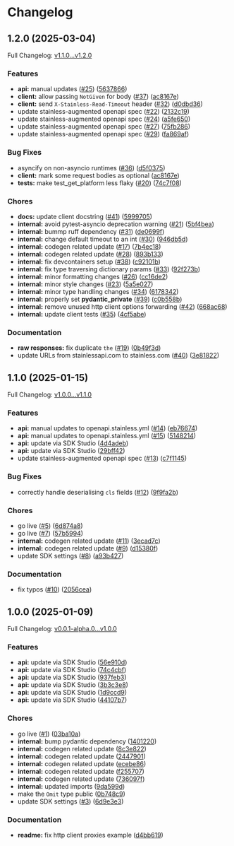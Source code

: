 # Changelog

## 1.2.0 (2025-03-04)

Full Changelog: [v1.1.0...v1.2.0](https://github.com/tractorbeamai/tractorbeam-python/compare/v1.1.0...v1.2.0)

### Features

* **api:** manual updates ([#25](https://github.com/tractorbeamai/tractorbeam-python/issues/25)) ([5637866](https://github.com/tractorbeamai/tractorbeam-python/commit/5637866da12da8ad8d9bab4c08380ed15caf74d6))
* **client:** allow passing `NotGiven` for body ([#37](https://github.com/tractorbeamai/tractorbeam-python/issues/37)) ([ac8167e](https://github.com/tractorbeamai/tractorbeam-python/commit/ac8167e7e0700d0a16eb27df2eb7324037b3355e))
* **client:** send `X-Stainless-Read-Timeout` header ([#32](https://github.com/tractorbeamai/tractorbeam-python/issues/32)) ([d0dbd36](https://github.com/tractorbeamai/tractorbeam-python/commit/d0dbd36754e78210a503e5ee70ab7b0796378e81))
* update stainless-augmented openapi spec ([#22](https://github.com/tractorbeamai/tractorbeam-python/issues/22)) ([2132c19](https://github.com/tractorbeamai/tractorbeam-python/commit/2132c190d3ffa1a62788de142d2667875b2c7898))
* update stainless-augmented openapi spec ([#24](https://github.com/tractorbeamai/tractorbeam-python/issues/24)) ([a5fe650](https://github.com/tractorbeamai/tractorbeam-python/commit/a5fe65029573ce4f329e654961b5f3c2495e57e3))
* update stainless-augmented openapi spec ([#27](https://github.com/tractorbeamai/tractorbeam-python/issues/27)) ([75fb286](https://github.com/tractorbeamai/tractorbeam-python/commit/75fb286f23ee35446622a5957cbf81891feed77b))
* update stainless-augmented openapi spec ([#29](https://github.com/tractorbeamai/tractorbeam-python/issues/29)) ([fa869af](https://github.com/tractorbeamai/tractorbeam-python/commit/fa869afc6c4649753ffbf29f8c504fc0e8582dff))


### Bug Fixes

* asyncify on non-asyncio runtimes ([#36](https://github.com/tractorbeamai/tractorbeam-python/issues/36)) ([d5f0375](https://github.com/tractorbeamai/tractorbeam-python/commit/d5f03750c4c8bff37fe727e3cebc176d12206aa8))
* **client:** mark some request bodies as optional ([ac8167e](https://github.com/tractorbeamai/tractorbeam-python/commit/ac8167e7e0700d0a16eb27df2eb7324037b3355e))
* **tests:** make test_get_platform less flaky ([#20](https://github.com/tractorbeamai/tractorbeam-python/issues/20)) ([74c7f08](https://github.com/tractorbeamai/tractorbeam-python/commit/74c7f081fd8ff54218dfb0049d2e64919ea35b7c))


### Chores

* **docs:** update client docstring ([#41](https://github.com/tractorbeamai/tractorbeam-python/issues/41)) ([5999705](https://github.com/tractorbeamai/tractorbeam-python/commit/5999705b50fb472e34abc5dd08385437fe3ee676))
* **internal:** avoid pytest-asyncio deprecation warning ([#21](https://github.com/tractorbeamai/tractorbeam-python/issues/21)) ([5bf4bea](https://github.com/tractorbeamai/tractorbeam-python/commit/5bf4bea8ea479e5af585ed5b65d55ce64ff91682))
* **internal:** bummp ruff dependency ([#31](https://github.com/tractorbeamai/tractorbeam-python/issues/31)) ([de0699f](https://github.com/tractorbeamai/tractorbeam-python/commit/de0699f847c9d95ac9ce25fb975dc66ab93f26db))
* **internal:** change default timeout to an int ([#30](https://github.com/tractorbeamai/tractorbeam-python/issues/30)) ([946db5d](https://github.com/tractorbeamai/tractorbeam-python/commit/946db5de52d71654a398d83836ceae275d1592a3))
* **internal:** codegen related update ([#17](https://github.com/tractorbeamai/tractorbeam-python/issues/17)) ([7b4ec18](https://github.com/tractorbeamai/tractorbeam-python/commit/7b4ec187937f8285e73c42effb3e4705f4fb7ce0))
* **internal:** codegen related update ([#28](https://github.com/tractorbeamai/tractorbeam-python/issues/28)) ([893b133](https://github.com/tractorbeamai/tractorbeam-python/commit/893b1335260f96210e4e6955e058f4ca23c08bf6))
* **internal:** fix devcontainers setup ([#38](https://github.com/tractorbeamai/tractorbeam-python/issues/38)) ([c92101b](https://github.com/tractorbeamai/tractorbeam-python/commit/c92101bbd909e320744beb9e044dcd3820fb83c2))
* **internal:** fix type traversing dictionary params ([#33](https://github.com/tractorbeamai/tractorbeam-python/issues/33)) ([92f273b](https://github.com/tractorbeamai/tractorbeam-python/commit/92f273bec10e0bd595f91368f08d64400c94ef46))
* **internal:** minor formatting changes ([#26](https://github.com/tractorbeamai/tractorbeam-python/issues/26)) ([cc16de2](https://github.com/tractorbeamai/tractorbeam-python/commit/cc16de2b968155e41a1d42d51b8f2c40901104f0))
* **internal:** minor style changes ([#23](https://github.com/tractorbeamai/tractorbeam-python/issues/23)) ([5a5e027](https://github.com/tractorbeamai/tractorbeam-python/commit/5a5e0277c6a3b0b16664541e62e95d3ecbfd01ab))
* **internal:** minor type handling changes ([#34](https://github.com/tractorbeamai/tractorbeam-python/issues/34)) ([6178342](https://github.com/tractorbeamai/tractorbeam-python/commit/6178342fc9cfe4e6b4f8b3d559f9d4070105d3a5))
* **internal:** properly set __pydantic_private__ ([#39](https://github.com/tractorbeamai/tractorbeam-python/issues/39)) ([c0b558b](https://github.com/tractorbeamai/tractorbeam-python/commit/c0b558b49c5338596d96dd6d017ecdb5cdf5c424))
* **internal:** remove unused http client options forwarding ([#42](https://github.com/tractorbeamai/tractorbeam-python/issues/42)) ([668ac68](https://github.com/tractorbeamai/tractorbeam-python/commit/668ac68f4265d6d48c839768f4ea0ff3dfa279b7))
* **internal:** update client tests ([#35](https://github.com/tractorbeamai/tractorbeam-python/issues/35)) ([4cf5abe](https://github.com/tractorbeamai/tractorbeam-python/commit/4cf5abed4100cbf108c8c4b7c6d181a1b95152e7))


### Documentation

* **raw responses:** fix duplicate `the` ([#19](https://github.com/tractorbeamai/tractorbeam-python/issues/19)) ([0b49f3d](https://github.com/tractorbeamai/tractorbeam-python/commit/0b49f3dcaafc5a6b6a5ce2267c28e99275844fc8))
* update URLs from stainlessapi.com to stainless.com ([#40](https://github.com/tractorbeamai/tractorbeam-python/issues/40)) ([3e81822](https://github.com/tractorbeamai/tractorbeam-python/commit/3e81822644ceb55f63f7ab1e2490973bde778505))

## 1.1.0 (2025-01-15)

Full Changelog: [v1.0.0...v1.1.0](https://github.com/tractorbeamai/tractorbeam-python/compare/v1.0.0...v1.1.0)

### Features

* **api:** manual updates to openapi.stainless.yml ([#14](https://github.com/tractorbeamai/tractorbeam-python/issues/14)) ([eb76674](https://github.com/tractorbeamai/tractorbeam-python/commit/eb7667427ad7964e88cdbbfe2f329676fd676501))
* **api:** manual updates to openapi.stainless.yml ([#15](https://github.com/tractorbeamai/tractorbeam-python/issues/15)) ([5148214](https://github.com/tractorbeamai/tractorbeam-python/commit/5148214af055a7a011e55ebc8a8578bc009c8559))
* **api:** update via SDK Studio ([4d4adeb](https://github.com/tractorbeamai/tractorbeam-python/commit/4d4adeb721f9592266447ac8f6721f4a9901c612))
* **api:** update via SDK Studio ([29bff42](https://github.com/tractorbeamai/tractorbeam-python/commit/29bff4214d3f378c882f2653735966079e923719))
* update stainless-augmented openapi spec ([#13](https://github.com/tractorbeamai/tractorbeam-python/issues/13)) ([c7f1145](https://github.com/tractorbeamai/tractorbeam-python/commit/c7f114563a61662cc5eb5ab19f2dff453841683f))


### Bug Fixes

* correctly handle deserialising `cls` fields ([#12](https://github.com/tractorbeamai/tractorbeam-python/issues/12)) ([9f9fa2b](https://github.com/tractorbeamai/tractorbeam-python/commit/9f9fa2bd6f49af325cc0c9d68b1bf40e0177565e))


### Chores

* go live ([#5](https://github.com/tractorbeamai/tractorbeam-python/issues/5)) ([6d874a8](https://github.com/tractorbeamai/tractorbeam-python/commit/6d874a869997e8a58f4893c88098611edcffd95e))
* go live ([#7](https://github.com/tractorbeamai/tractorbeam-python/issues/7)) ([57b5994](https://github.com/tractorbeamai/tractorbeam-python/commit/57b5994afcebf3258b63865c19dd285564da1d21))
* **internal:** codegen related update ([#11](https://github.com/tractorbeamai/tractorbeam-python/issues/11)) ([3ecad7c](https://github.com/tractorbeamai/tractorbeam-python/commit/3ecad7c263b1ec425e33598c56029b8e249b0cec))
* **internal:** codegen related update ([#9](https://github.com/tractorbeamai/tractorbeam-python/issues/9)) ([d15380f](https://github.com/tractorbeamai/tractorbeam-python/commit/d15380fbb98ffe16ac91b280678cc9a8ecc62ba7))
* update SDK settings ([#8](https://github.com/tractorbeamai/tractorbeam-python/issues/8)) ([a93b427](https://github.com/tractorbeamai/tractorbeam-python/commit/a93b427eea38961510041c33c4a5b498a3cc254e))


### Documentation

* fix typos ([#10](https://github.com/tractorbeamai/tractorbeam-python/issues/10)) ([2056cea](https://github.com/tractorbeamai/tractorbeam-python/commit/2056ceaf3e858c7481243297af234cb3c87ec95d))

## 1.0.0 (2025-01-09)

Full Changelog: [v0.0.1-alpha.0...v1.0.0](https://github.com/tractorbeamai/tractorbeam-python/compare/v0.0.1-alpha.0...v1.0.0)

### Features

* **api:** update via SDK Studio ([56e910d](https://github.com/tractorbeamai/tractorbeam-python/commit/56e910dce2a13957e6a3dac612cdf4c165172806))
* **api:** update via SDK Studio ([74c4cbf](https://github.com/tractorbeamai/tractorbeam-python/commit/74c4cbf6e72542a39a6ce88e6933dd2370cb149d))
* **api:** update via SDK Studio ([937feb3](https://github.com/tractorbeamai/tractorbeam-python/commit/937feb35527377cf7dade1e2470fa697f98b9c71))
* **api:** update via SDK Studio ([3b3c3e8](https://github.com/tractorbeamai/tractorbeam-python/commit/3b3c3e8e29dc00dbab74601fa61c481df3461e01))
* **api:** update via SDK Studio ([1d9ccd9](https://github.com/tractorbeamai/tractorbeam-python/commit/1d9ccd98dc06d453f1e2cbbce4d0e7377f229472))
* **api:** update via SDK Studio ([44107b7](https://github.com/tractorbeamai/tractorbeam-python/commit/44107b73fbade235b528daa6c0311771c23debc4))


### Chores

* go live ([#1](https://github.com/tractorbeamai/tractorbeam-python/issues/1)) ([03ba10a](https://github.com/tractorbeamai/tractorbeam-python/commit/03ba10a09a18eccb12cdd6beb8a1adc5d38f5504))
* **internal:** bump pydantic dependency ([1401220](https://github.com/tractorbeamai/tractorbeam-python/commit/1401220c89eff07db652618b3fc8e83e66016921))
* **internal:** codegen related update ([8c3e822](https://github.com/tractorbeamai/tractorbeam-python/commit/8c3e82247d96154c4a7e055cf8edb75748393f3a))
* **internal:** codegen related update ([2447901](https://github.com/tractorbeamai/tractorbeam-python/commit/244790147eb1d70924fdad9aeb011d8853049646))
* **internal:** codegen related update ([ecebe86](https://github.com/tractorbeamai/tractorbeam-python/commit/ecebe86dfabec9d0169b1b354ae0802e1dcb0ca8))
* **internal:** codegen related update ([f255707](https://github.com/tractorbeamai/tractorbeam-python/commit/f255707d0dcb507bae105402dbdceae341c06305))
* **internal:** codegen related update ([736097f](https://github.com/tractorbeamai/tractorbeam-python/commit/736097fc9df6a1a4cfbcf065268ba0be7cce04a4))
* **internal:** updated imports ([9da599d](https://github.com/tractorbeamai/tractorbeam-python/commit/9da599dbc7d425cbb28a12b4d709f61f447b7b5d))
* make the `Omit` type public ([0b748c9](https://github.com/tractorbeamai/tractorbeam-python/commit/0b748c9b4890395ff8354fe06b9661d407979840))
* update SDK settings ([#3](https://github.com/tractorbeamai/tractorbeam-python/issues/3)) ([6d9e3e3](https://github.com/tractorbeamai/tractorbeam-python/commit/6d9e3e359102eca204a661e00e01a3766450e1c1))


### Documentation

* **readme:** fix http client proxies example ([d4bb619](https://github.com/tractorbeamai/tractorbeam-python/commit/d4bb619b1cc19e1bf902cbea3627435e1b5b7edf))
